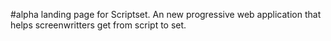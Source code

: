 #alpha landing page for Scriptset.
An new progressive web application that helps screenwritters get from script to set.